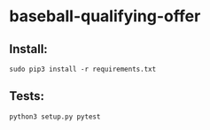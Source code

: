 # baseball-qualifying-offer
## Install:
    sudo pip3 install -r requirements.txt
## Tests:
    python3 setup.py pytest